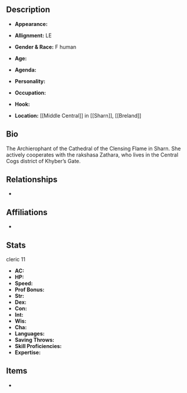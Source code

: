 ## Description
- **Appearance:** 

- **Allignment:** LE

- **Gender & Race:** F human

- **Age:** 

- **Agenda:** 

- **Personality:** 

- **Occupation:** 

- **Hook:** 

- **Location:** [[Middle Central]] in [[Sharn]], [[Breland]]

## Bio
The Archierophant of the Cathedral of the Clensing Flame in Sharn. She actively cooperates with the rakshasa Zathara, who lives in the Central Cogs district of Khyber’s Gate.

## Relationships
- 

## Affiliations
- 

## Stats
cleric 11
- **AC:** 
- **HP:** 
- **Speed:** 
- **Prof Bonus:** 
- **Str:** 
- **Dex:** 
- **Con:** 
- **Int:** 
- **Wis:** 
- **Cha:** 
- **Languages:** 
- **Saving Throws:** 
- **Skill Proficiencies:** 
- **Expertise:** 


## Items
- 
